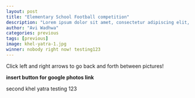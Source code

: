 ```yaml
---
layout: post
title: "Elementary School Football competition"
description: "Lorem ipsum dolor sit amet, consectetur adipiscing elit, sed do eiusmod tempor incididunt ut labore et dolore magna aliqua. Ut enim ad minim veniam, quis nostrud exercitation."
author: "Avi Wadhwa"
categories: previous
tags: [previous]
image: khel-yatra-1.jpg
winner: nobody right now! testing123
---
```


<script src="https://cdn.jsdelivr.net/npm/publicalbum@latest/embed-ui.min.js" async></script>
<div class="pa-gallery-player-widget" style="width:640px; height:480px; display:none;"
  data-link="https://goo.gl/photos/75wBpHismzfdZYfq8"
  data-title="Khel Yatra August 27, 2017"
  data-description="114 new photos added to shared album"
  data-delay="4">
  <object data="https://lh3.googleusercontent.com/v2k-hdEiqK9aItDHgNe6TxKfUqsryvcGYksQzgwkxzwNChwfG6on2galP3ByJLw0G_oYVa73YAHVf1ZwGKhwGL0mHgvI8ZraJ3EtrFKsYVg1mZof2N6j4QsOaPRB0anJoA3sZXAwTeY=w1920-h1080"></object>
  <object data="https://lh3.googleusercontent.com/WhhLocV88tSQtZr8tMCYa3Wwb4lMkKW07kadvgtheSobEw151Kkckls3idx3X16fMB_WuRbDQDVk1HqedT-ib3SgiRA8fRcZ8nuPg4a6wFtM6O_UI-m-Pyj-pnLqu9TOz8LVuibvJvM=w1920-h1080"></object>
  <object data="https://lh3.googleusercontent.com/ezJDUFXdIRe-TR9DTROODV5RTdNoy76M3cgE9kobl9_H9icgvkM46kgSGwFLL-HTQ8ncwF_lO_a4Q923yg0vyLbpybn0RmL8zG0jzS2CBfc0Y2DWnsrftNeA3DzLJuU9dr_rLftUgds=w1920-h1080"></object>
  <object data="https://lh3.googleusercontent.com/mZhiDaarfdsUX9FtOzJuqBul0v1UeCXPnhNrU6wivcMZ3w3bPKE8qmZINQXgyHDSgR7ZDiFZVd2U1rHA3xxUTLjxxc1-2gQ6nHg38PLrgeMgGzZy0BTHlno5BRr1q6zAKkzuY60frbY=w1920-h1080"></object>
  <object data="https://lh3.googleusercontent.com/Q-ZP_lzmnHPOuUDepgk5OlH6IE5Ff8JnT9jw12bY3ujfj9tYTLhRkzRwdD5bLj36-EgsZJK6ivqBwfR6Xe32eDIXZ9gqJGEGE_PWiAKomnteGDwwTb9TWzeYDNTaxjV6s7iGq3QAaUg=w1920-h1080"></object>
  <object data="https://lh3.googleusercontent.com/0F9vPM_SrABFBPoNPNzrHwalBBaZ0IO3qRuyaaadg2Z0Kr2vSPGY9BarenfWFiJflYSub1nJH3YLq3lTP6Q8KpNWcrELWVrnHmXqSG8lAjPWr_SzPSSyISP4ngQFowAnMljTLJxOlMw=w1920-h1080"></object>
  <object data="https://lh3.googleusercontent.com/FSxrAw8eEubwm2Dkq5HIHWRoguHbwr2YZNzLkYta4SX4inbZug5miIF4W-ZMG6L2yZDrCCoYTQNC4o3FplnsRh-j3uSnq3bShE-nOMRb8nNjQssdfHGk-Pz6rch3x2MBlECOUNMnR_Y=w1920-h1080"></object>
  <object data="https://lh3.googleusercontent.com/rQCYvU-qEMSTRn5kf2Ap-8vAVtI1QUiDIyoTmosY0vCmkQzG5qkv55It1fnSzPc7xr7YJ0bvhJyv4JERHTM3ec7UmWsTG0vH4ixxmvRJ8hF6oFgTrY4XDYCeXP9F5vsea7H_sm01uF0=w1920-h1080"></object>
  <object data="https://lh3.googleusercontent.com/UT4YkAracf98ScpIZ9obWfnnSwQiCHiRD37MarH6ZIuT4IdFwjbmVKfVVG1ydJWkAR0GNc3WjTqIUxP9bdCdsz3sm6vW0274zkcbXZEetrDCym51E4RUBoSxor5lIZWDG_kbSMwJrPA=w1920-h1080"></object>
  <object data="https://lh3.googleusercontent.com/9EGmZ6zEdAmvPdYkNcX0ZML1SDL6JxvtSwvg9rSONV6rgtPhGfO-zlRrC1Q40zJzvNsZOBCQ_IoU--t5JfJvd-W0euEKstB5idO5vTwH_y4JU-YH1W57ZqvEYsElmfiMyLd5hDlZoLY=w1920-h1080"></object>
  <object data="https://lh3.googleusercontent.com/Zbi_JfoYG95QJyIIvGorhprWQMTkR_FuIhglT65QowgZAHA25AB28zLsB3jSQ0QolgRBTCL5yxdFcoXugsqPcDIqsswM6AdH5KCLbz86c_ckuBsuRezRNGTaZTArTI0NxVkCpzIrR3o=w1920-h1080"></object>
  <object data="https://lh3.googleusercontent.com/-bEMr2I2Wlttj2tXrtP2ITVDK2bE6SFFoAqR8pmRQ8iBySUUeK-II_K_ayCYZJYtS-TAhscwNX-cEEWDZuRp4MjwfcN65hMpppMnR8gW5IECxa48pI2P49eENzFccJLpt9FNVifoe-8=w1920-h1080"></object>
  <object data="https://lh3.googleusercontent.com/lJJdlJls7m3YLw8QP0Cm7owjxv4AC88HIdlgRbGNsYcAkh9RA5Bj3JpCzRdNdf4H-reXJkJdJBpmnTZ4fW1jPysLl4qf7cpfNg66HYEHIvFN-4Ss5mk9RwBQIz4vghe6UT08FWoBzZE=w1920-h1080"></object>
  <object data="https://lh3.googleusercontent.com/rjzngBuXwFd1ADP3sjHuZ4NfZt9Kp-LvjUW0GK9ix1LUFCCbqPVfTNTTot8342a8zWuRuy0FjHRRXgqxOKgP4VARLiwu0wJA7S7KY1vHr9Je_toi1-B-0hTa9PJVFbDOA5FupLxRfYE=w1920-h1080"></object>
  <object data="https://lh3.googleusercontent.com/dCnRM1P22LiKbswt5yEaJrMDbOnibjL01H7yjN0aeOhcEKbuNGlDXr11jSbXHuN1QMvJjGNvpDq5kk56xpmZGuJ9DKikyBNbfmf3Ep2LBF44s-JSh_SYBRfrOwep7G2rT7MrKXVNlFs=w1920-h1080"></object>
  <object data="https://lh3.googleusercontent.com/7TgJwsNB0JLjYSYkZ9EjLwb6Acu75tPj-kitPlkDhKs_de7NzXFPWDgNQnpUncY-rqw5vDFUAx2nt6tmz6I0zFICXEy9JySw-vsiOoGGKlAuM8puRqZwrf-UoH7KF1LjOU6ebuosyWs=w1920-h1080"></object>
  <object data="https://lh3.googleusercontent.com/Ulp15sAE_Raeane102VXBmW_drzo468ENnk_99fOlaBM_QGf3EIYPvZdixu9wI6ci19UCXDU3yXZAI7_oQfEu_y7IEfAydvEk2Qb3fu26bYh1thoyjmw5rqGvjDvmtRO2QwN4nBpse4=w1920-h1080"></object>
  <object data="https://lh3.googleusercontent.com/CWDKRyNnKAtTumnA8VVAcKD4dEZNCMY9AN6CCOrhDoch_XEbSNpKzhg1yqtUHDcvlYFYpPgx5rxGDL601boPNxqDM38LtpWQEr5-cEib1xlsbztNpgsBSNn840k1hfPdWF6lbMPhuMQ=w1920-h1080"></object>
  <object data="https://lh3.googleusercontent.com/QSDUlv_nyIk5V2tjFUdaK65GQtFbjkLy6yW4eKmb3dLrPuvOsBDjfDtRzF2ADgpw9yjjHKwdl4mX353SHBDrCYGRYZ6SRM8zFqa32G4o28q0hqVrDKmHhHEIm8vhQXfoWZ0vdD4O72o=w1920-h1080"></object>
  <object data="https://lh3.googleusercontent.com/zZoadPNJDFq0wxLSLJNdGyscsKepvrJKvzZlJFtETfcSNsA2xsnRdi6eJcL604T4pdSXrczAEfhfIldtWOwelXiIwB9N7OzusrrU9sNhl5z9KQzFeT58AxwQh_yIuUQLjV-hLgARLcc=w1920-h1080"></object>
  <object data="https://lh3.googleusercontent.com/QvpLUTW7D5HSxShR5y8x-VeIzvy1_Ll7OWIZujGuWbg-kTsXDPTzh85ESQZZzZwq-4WY89ae3hgVyps0zxnzQKMjiyV261iFHmnVu0zfTvBlfNen7c4qaqd3EesZRdNE0s1o90vPfME=w1920-h1080"></object>
  <object data="https://lh3.googleusercontent.com/Ds0C-f6-t9OSJQI3N1u0ndFrvc12fx9og5SVX4x8mNdccBl3QLdpOk-oTvJYp9tbk_Bgb563Hra_cfcQphBlYaPhXuGOSZeiRT2VBkcsghJ3Y_MjdCHfHOIU4c5nnrOmlHLL8jY4Ldo=w1920-h1080"></object>
  <object data="https://lh3.googleusercontent.com/DVHT8DAkEBvMwxNqXexKgiIu9Wh7agA9QWR_iSnIXMxXLgKjQjiQYuLmuPbQvUrDadU5ujCZ4IcRuk56AGQZ5OMc_wME99Adc7kGOxlPyVaAK06q6-RFcDe85UnxbPyb8e_ta8CoOrQ=w1920-h1080"></object>
  <object data="https://lh3.googleusercontent.com/c6WxxBluwk_IeOr1x6Io_s-Z6O_lzgVy5PinBgBYCPul92pvfeUqRzk41jO_dUz6vu0yFbebHY-S4i3J1Ix5F4PhUZO7GuSj3flhYbTudV2DBXtIOqTuwWOS9ZFD7aNkxNHJVTwi9rA=w1920-h1080"></object>
  <object data="https://lh3.googleusercontent.com/ATT76v7149myz7V54UNJ2yLZvtHd7hj4uKMCfYHub9cJ-zFoSFKTN1Dl-TyQlr010jxNoj55Ws76IuXvfBhd9GGSwH7rjmhWQ9ByJ3RXbyPc0_ipZnVPxZrd-N6vsfupgW8Ftt-EkMQ=w1920-h1080"></object>
  <object data="https://lh3.googleusercontent.com/GJ9ppSm4IWkNIzOsRruq59aaN2Twf8Scz5FO3i0NtsFGeZXzlsl1RtwkOdoJEWwHH7Bxu2oJByKaTtywfbR9gvwvRuxLRkrIyDKPyZevRiBNssON2x4E0B-7TQ3I2l8S0FM7xasy_XQ=w1920-h1080"></object>
  <object data="https://lh3.googleusercontent.com/uypgfSflAoPWCxgCL1IRRTAxE0F6hBcqMGnsxR9F8nIhVvhjEXNtQWSQW-V5fkGmKWkmAxfhPLLEi_-tH3OK5dlN1xkogzqTg3oGzCqI2gbwA1SjGTCZ8m2dEgZG-7tymYKXxHs2DEY=w1920-h1080"></object>
  <object data="https://lh3.googleusercontent.com/sU9uzvEQrEH-M7HQp6vIInPVj2dnB2bViUB51kUJRrEP_h4opA4mO3mLHW9ct8nZdlm4q98ydsh4fH0WDNGsPfchObjV6xrNKUOjSnEndOxARH19p-_egir3CfeyWQA0iHz_q9XcGcs=w1920-h1080"></object>
  <object data="https://lh3.googleusercontent.com/47tpRwf8s838og4F8yLntfoLPoYUNqgusZC8si2fik00y3yKiAOVHHSmHB8G0csZMuObmHMNb9BgJCgNQyqlBgRF0aaRI2kPmzdZzbldKV6WXbhswYRPTwtW25ycilGWWres0Emwsak=w1920-h1080"></object>
  <object data="https://lh3.googleusercontent.com/nys7N8_Vm1fFIfsD8Nc2yJYB03jP9JCDUo9jus36CIQgC6wLFA_as5BxmJxzlnbHa2vyO47xALDLp5NFVbkoxBOZW3lAgqPEuDVGijFc8sxq4cc3GNCGFzx2830npZ_WvHYKUrUG1V0=w1920-h1080"></object>
  <object data="https://lh3.googleusercontent.com/eBuRqNJK4fXD7JwtFbc6DlRdeMSjXVaHv2ZiKONqN7f6Np2biYMnmWIlx9C1H2H5vXbkIeOepVn5iClxqmpKfvsxZ10FdWFg5rimZNUj_H1apHy9Zvgpnsp5NfNTloOQSROFyvX50YU=w1920-h1080"></object>
  <object data="https://lh3.googleusercontent.com/_zf3DQV704i0G1CXD5kKTLtt3AFh8e4flgf6qBzCOu5467zlySsDSI9MQmbSupGRiLCQK9C-mBHQ1KHPxhjqvgr8YpJTl-W53q75BqYCjA51C5gZdeCbr7SOeRf8DX4qN_yY4aez0DA=w1920-h1080"></object>
  <object data="https://lh3.googleusercontent.com/J3u6TRmKspz35VvG5a0zr7wwVAXzCxSHpGleLlg6tJ-YvB5pFQI9bHIAylZYryTBqtkQcJdzZK1WmlWVYpWc_S_B35ZV0VKsaKfsla3Me6yUtqNA5kmqGOzZ4CANCkfnDwoOz67YxOE=w1920-h1080"></object>
  <object data="https://lh3.googleusercontent.com/jxS0bF1D_Tt6dFr5eI0PBJpvpkUIdDG64TpeaK32qjdxExMAB0z5yQbt8yIQdOOD5aZW6YxvCPqLdtjqLp4RwgPpqF3HjsWoEKSfGrTYGXa-UxrAlPegdmft2IFqMxEbIhdLopWOARM=w1920-h1080"></object>
  <object data="https://lh3.googleusercontent.com/MBTr4_7y5O53XzvCjFU3ME51e0Dt2XVZkKYR20CwX-_n14D6I4HWDtCMdckAacEoI_qzSDzN3dx9W6mkVMMeKtFaV-fxCGBpWPJi4LYPG2FTFBoK-__p8OEdKxlnIB9VSkab-7gmyhM=w1920-h1080"></object>
  <object data="https://lh3.googleusercontent.com/bpTcQ_rBEknGhT3XZm2CydO71nGDIghqFEHzeKop8QYHeat7gmaYUc5gG94iG-HckzflUHu2P92ifnAFg3XKhAYHuTjWYBnnMQDRgAm7BvqigNioQjwrgUG7f8pYLM2bfR6VWtjDAEY=w1920-h1080"></object>
  <object data="https://lh3.googleusercontent.com/cWKALYHud4sXtR9OdNe7MMvxZoe1XDvz1qwiM8hxTugyyGxkE_WedbjLk43yPN4al7s2-Jboy0otJj1mqnKWMC9y4E-KszQtbX0ZFEMxl_gDIJzlHGgoRHYq1iK_Lwm3Vk6QOhDxASA=w1920-h1080"></object>
  <object data="https://lh3.googleusercontent.com/1q8U5J8AFmPLU1p13ei8pFUNPAbA_6-FkIen_Zbsd1O2CUPyvq1ENuOdFBhePPkegLDBPZ0X5IXQk6ZKXB7E64UhTHVtvK0V-pVlIgIF8UGN4DyFmXwUR6Rb73_S1yQPKAJu2syz68Q=w1920-h1080"></object>
  <object data="https://lh3.googleusercontent.com/B070KThyRVbbYB4Yvc5szmivEzKmmaD97dDkKrw0vFFyy_Xou90FxiBkq5m5f9f37PtVXPT8QHea8UhMfWBIGh707NiBAaZFjUx8UR7hIZzBfwMLBribsEUm7qCNC_wM65JhFxMpvwk=w1920-h1080"></object>
  <object data="https://lh3.googleusercontent.com/yxpCcEjMgoTQfpft6R9vratU5xjUzIWF4CCQMkG0jZ5A2xz3kNGNsRta0j-Zm6buuJ5BrjAwdhUGwAuM6UT8lX_-_h5eOTIsa_2Q5-1yXVsfg1SphFRa7Qgr03DwSqj02T6VWvkbjtU=w1920-h1080"></object>
  <object data="https://lh3.googleusercontent.com/UY2nGwmG65XQrhvFQeo8VnqiCpJmuxOrNgUDibTr4K0NK2tOlSN1xP5Tv9YhMTxjFtyrnwSvIPY7gp3srsm8L_rnEX75ymRx5A1iNnj4T8lyv8qXbSg-qv6JzvOlCcrYwEj0BUUlTus=w1920-h1080"></object>
  <object data="https://lh3.googleusercontent.com/yBIwABbmIcrUIi-H1AbNgKRFuGev2wUyTrVTZHjrC4EwFIOudw1MYpDC8Hl5bsDIvfW1h93BxZ9us6q9Xt8aR2NqYFyFXWjTScjtCBZlohM3Vlq4lUG8JeZ3PXyFrA33rb07ZyJuJ3k=w1920-h1080"></object>
  <object data="https://lh3.googleusercontent.com/x8aYap8Dtfhstu0krfnzwvNfRfi5OQZoJReLHPbWE5VPE5S33RHhVkBCW-KSlLH4rvkd5QWwD_GXgUxLyGLuhvYIr6jaS9i9LzkKnTBNKvoEFhKgn9968Qj9bYBVVO9_BGqST8aPDl4=w1920-h1080"></object>
  <object data="https://lh3.googleusercontent.com/8HpoamoHsk1znB0INQuR0pQwbjdsHDyCsn7RxFrmyE17OVln2DMBq8X_0N-1WoPyMMvByUY6zoLLNOc-tg1DTDyYZno8kxpY7AuI7r23uKtLiDnHNAQIWdE4AFsEYhzu67rIFWmUNy4=w1920-h1080"></object>
  <object data="https://lh3.googleusercontent.com/DstwgCyPY07TIffxjFUIm8y0yv3rQQ1BsdFrf_j73bJVnBK_E3LPBGi4ZSpbJszRZgV-zIw4NN6AcGP5Ul6VutOy_zV47ffWAw66QV5gGst29Ge9DjUSBAZ8SnknI6YxI6SSscT7Tw8=w1920-h1080"></object>
  <object data="https://lh3.googleusercontent.com/i4-6LyRFZKNzxa2SBw6-yorcB4m0Ehy6X8ttWL03ePf65kRy-htUfSkrx0Y_gV-eaIKho6ZDpviSHwHv3mi4IJtqmXWjwiHYJUUFhd0lUr26Wo4o59HkAhViF_LaWDhvkurbX7dmlDA=w1920-h1080"></object>
  <object data="https://lh3.googleusercontent.com/jRQzj7SMLhudC3LdfFtZzOYzjMPw_iBrXyQGDfgFYFIr1kuFbg0YHPrHoDiVhVV3ZL-HdFugaai62YFk89apDt7wHaDR4bcZlaM2WiBsLO1sUeS27c4umRsg1aKyB6NtJcjaOjWwmQM=w1920-h1080"></object>
  <object data="https://lh3.googleusercontent.com/KprthLwTTRmgJY_qo5rh5cBp1L2oMjHyAmWosekiIaOSHmnL54mTI-n-lvxp50ljyG26sYhnTkWXa_CwKUtiRRHAqATpWdLeY3uUrCEtz7OPfCFKsnbQoCXzUN-Go5z7vmftAL1n-UI=w1920-h1080"></object>
  <object data="https://lh3.googleusercontent.com/1K9_W_KmjIDXr9BufH10HlPgkOAjkT4rta9A0P2RfO5q4kOelWaqtdCHKUDL3aqfukqaWl4ZIchiInmMsUbrIPHzHYYQLsB3VsB-d4DQhO1MluCdTKyqUYnaUpKE-3j6994yn01yvWQ=w1920-h1080"></object>
  <object data="https://lh3.googleusercontent.com/DaGplEkqkAFG8iq56l0486-aKhoBoWksh18RO7foofed8GS9TiyblqNcnRx7Ou5KR55446nF_SWHp6OPYBB9LHbrD_usMMoQIV5CsBBNZTsMhAZR0XJq5TAELUYpNgr3V05k0mFJDKE=w1920-h1080"></object>
  <object data="https://lh3.googleusercontent.com/AnSo2mYv6ATJLMEVYhXz5hwu3rzyDKNJikbqc6qyiQCLoThalv5UCzck_U3x6JDykIydA3psh_snKlX4PPztClYjq1Oi08COKGOyYzr1XFyEJAoXi_2kKv0s-fy4a7k1ff9HOrEua8U=w1920-h1080"></object>
  <object data="https://lh3.googleusercontent.com/Df3F4PuplKBt_RNP1KAqn7RKwh0RvybJhgKYQwWsMnSNgUqylBJ3Q12r0Q3R1VeOXFqqZzWlJRRdiU9BSDCKPKY78T1vZfdrkaNEcEgLy-3hLPnWzr_UdFWvziaszIB93ZwzY6B4cpU=w1920-h1080"></object>
  <object data="https://lh3.googleusercontent.com/FsI00I5tET-V2GwNi8HVc2FR-GVbsSPG2sfM_kelifi0d6B87F8u-qe5VHhVOlZcoZO-3HWH33cZLamH0U9_PJx_izNsWY_NS2Bcou0Crmu_mM_1AOTyzrxfzEJPIrhXrvrZV6yPmz0=w1920-h1080"></object>
  <object data="https://lh3.googleusercontent.com/f4uVFD6LCzHFNpyKpVl0sc3I-ZbVtngRLfv77SyJmRzpSwXEEcF8lDcLieF0zNL6Fppi_ECSB-OzOzGDJSqtKhqw-ZBUzS2MaMqs8DjdEHKq6r0OA4JKYpzOtGK9S3cmxPheIkuCw6w=w1920-h1080"></object>
  <object data="https://lh3.googleusercontent.com/MtWlaFicqnoDgU13Us1dS-eww6NKBHCSukPr7O3iInzzvksecvwwkPFa9p51C5C_aXbTFvM96iSthE68DcvG9IVdX2ttMMRHUOv0-ftQaqS3S2uCK6aWNZAORXShj3EF60XHsP2aKd4=w1920-h1080"></object>
  <object data="https://lh3.googleusercontent.com/VqI5XN685MyysXyH_tCMJB8WBHcbyT9kM8V_ZL-7gvZB4aUg5VT1aSxSfiwaYtrW9TeEzjJdx8qv83T1PawC5rFzN-1skGp_CvNKc5SUqSpJsQnCU0E_UyUnbLdnNuizD1y9TuTPkn8=w1920-h1080"></object>
  <object data="https://lh3.googleusercontent.com/-P-JrJkLVba3CcmumL6NpNJsCFlzRGq-vBj_TrgSNbodZwvPjSVEog3_99t6KqEyoGR5TMyclbmk3fMvQiYScRENITSjqTQw6t1RaNYvKkbA7GkVm3x2MFw6vWoMEP0Bza73BeryOTI=w1920-h1080"></object>
  <object data="https://lh3.googleusercontent.com/f6rJ68MW6lzCewsGAuiPdN8_PRrL0CGPg_wHaAQTt--uNbQ2Boxq2r9AKKgC90QcZUVa9fCogvgyzAPAVrvEV9b40knH4Oho5fjt5VmoZbk582iJSq4tDiLqJfompfI_RiNcfr20SH4=w1920-h1080"></object>
  <object data="https://lh3.googleusercontent.com/wC6GBoeJu4qEDJCCAm_j3fXGMd67-C_wXFbM-pleCpam9ET_cXAftu6qTiyWmdvgd4NSsiHEoHuUBDZkvma_T0H_dXKiuc8FlyvwUTJNWg1IZrhz9sZoJ2wTx3QrOSzWMvGZYxQmklE=w1920-h1080"></object>
  <object data="https://lh3.googleusercontent.com/e4yYczijWP0h-AA9ohoLhvojxBcNkRFnddvsA5lyZvmkpc6JWUZ5epmNg-Yr2apofDxdcbexbxiSWv-UlCE5tNMtLisSWV0CMkPLmXWUOWIwZ_9V67lKLhA_RjblhSU7vmlxbqx4iC0=w1920-h1080"></object>
  <object data="https://lh3.googleusercontent.com/QwvUg9Fm3eCLHrEryi2-7vv_fmgsahPqlxqGXi_AW4j9MOdcWtNUUeDxtMWgNNsdeU9nrRyFNM_XrYZ9saPxx5QPBkwnpthgZ_x5sfC24Z7gKdmGBzJVYUHfi_DfZRaSes29gOoz2MA=w1920-h1080"></object>
  <object data="https://lh3.googleusercontent.com/bI4jxfjF20mamuP9mJLwOwXR8_9JFoV1MFSMhMbs44AtBHu-I9KM8ao6tHa6SW0del68oNkoW-7AdwHRO4ctqnhaa0PxPhtEDe1KFGEv2CM--T9dEwNVX8r9zSmHXkDx7VHBmzFBY2g=w1920-h1080"></object>
  <object data="https://lh3.googleusercontent.com/46BYJcBaWSYfdE-REoKH5aerohv8sa8qnFZbLr9Bpbilx8Zv489PvMl-nwAmRW1o1CfYcsFZvgt0XDwf20UMEzZboz-kCnvHcxXh2cA3w2uq4kbEwnlVwpOXqvJBGEcexGXGlxebHnk=w1920-h1080"></object>
  <object data="https://lh3.googleusercontent.com/WqWMdjbp-CsGDsE7yvd5-0L_aZdm0-dJgwdAn8AZ6UZMMh1kNseUD3IhMDjWsmZUOgNY-3hQk7vRuiYD8ndq9KP9ti9CWwDM3g_HW6vL5O49IXs7TqqyQp1pnwFLIg-_ppYRI5UGVPA=w1920-h1080"></object>
  <object data="https://lh3.googleusercontent.com/ZWHNRY_Q80Zpih627Yw9XRW4RmYr7Rip418DfDOjfiiHShttK7TZmjPauKyNiiwokdbda59Uupo7yPXqUzQPq6vm3KpyIRpvQJttM_seuNAPOL057nRJx9dclvQaJ4E9XbT2zZK2yfg=w1920-h1080"></object>
  <object data="https://lh3.googleusercontent.com/c37v15vUVzEWPblFJfj7KJiI-MfwLSq_8qGUVlEvfNye3uC3IU_MmiXcNk7P_SYsqANxCwSyPrEzp7Fj4uTOpPRrIB3z3PquHLG1hcS70RjdHKfN_pP93UX5EgyCE1xolLunLF0BvJU=w1920-h1080"></object>
  <object data="https://lh3.googleusercontent.com/6SyDwGWxqYfIcW_gY64Mwuz_YrZ0h1rfKIsJ8Ma5N3BPJ40tLVl9nrU4Ut27eKB9JM8tDf9xCh6X6BvRQcCDiFnbgipChTMUg4BvtHIjeBN6cYzqJmPg4Kmyaxa-QK00IRLdF0mMYrQ=w1920-h1080"></object>
  <object data="https://lh3.googleusercontent.com/pL25-G8ZI74MLDY7O89wsMUPFuEWxn22cOHMMigMirq6lSsHSGhTGMfnvjNltNCCoPbjjQDVsOQ40CB9fv7_pOFctY9uOVkZP_dHAPgI0EXWMOkA2Rfb0xp0ZUp3-bF85BA2VSuWaGA=w1920-h1080"></object>
  <object data="https://lh3.googleusercontent.com/G899LjZ8LDvwPQ7T9TxgnMwjn3vSQ0BgcAmuXe24kYZtElW_CndHCKvbBuCY-aKG_ACNv2IIf0GP72z_51Af09dka0kdibD4DqbOeVherMUwAjGFj1nMGYz2rYF6BnzmF-QmfN8PXMk=w1920-h1080"></object>
  <object data="https://lh3.googleusercontent.com/4toYlzRObmIF36zocGSxbXARqZifspboAUk39BZsWyy3QHPzF2iVgOXhCJeZirEdjIcrw4xWmXoBp_6e0a9G3wrP_cDVZGBNOKQGJMZ_9uBm52wMQijUJ_9RLFqM6sejaYHwMhL9EK8=w1920-h1080"></object>
  <object data="https://lh3.googleusercontent.com/MUvQpMwGiibzocTJQPEEmJP4cO57v-GeOq_JHXshxQwhEtV302B00FOuRGNfQkTfvpaRwf6gKKd1p-ELyZdcgE8ueQ_ZkftnyFyx80CrBKyV4LKqY_6b4a5_K76uUB8GucHmRW7Dkt4=w1920-h1080"></object>
  <object data="https://lh3.googleusercontent.com/6CRkYSDeppBbciZKys0Gq2FIh-tW8drjyG7GlLEg-zo-HmupYHtQeFL898mfoq4892g93MhDaTsvpMDe4AfbnQSplzdPGM14QclabhXhW3uh_lg-xhZmpCTRFdJdk7pSG5QiJaPS_jQ=w1920-h1080"></object>
  <object data="https://lh3.googleusercontent.com/bIXWyfLGWSR1F8yykwaNAnzaJgyceyitsTk2hrk9PC4ySCV86SUTd3hHtG7uJnd1IgCNesfVbI9ajuFOKoytsZhXhiUDCTYCdSfOOaT0N3JqIzt9xPZZ8r3btLhMJ74jJ30hgXuG5uo=w1920-h1080"></object>
  <object data="https://lh3.googleusercontent.com/STAOaKsf35rdbGayx6Xx9F0cYNsiBWq0Tjmm9YxKZQqi_aReVnqU14ZSW8PZAmxh1k0XvwU46CNmJnp8i0a5n5ZB0bTRDvIb9BsL3KIeS5lwYfpAhZwawhcywELOpFJZyQ2gKGbR9Qk=w1920-h1080"></object>
  <object data="https://lh3.googleusercontent.com/3fpsdlxKkn7r1Q3vpPJwHRFtT3dCfToMl_8LFN_FiP858RSxHWYGEGLNDcU4fPMiOoGV98otCodW3cE5W3Rq1R4OW1gO_jOG8D2gb5CLUXR5gZDtiDlMRvjz_HlqBVpbklenoeaJ1Hg=w1920-h1080"></object>
  <object data="https://lh3.googleusercontent.com/-ukBi63NszSkLiLCF3uvaVShdzWbwstitxphsShAU1l7jJCeTCFwU-JKAa3x4nbjLITjGk3UCRw_vkHyLUPrWmCHJ4CA3qMXLYckHyIU65l0kBoukci-Ab12u3t67ycL31MvjkGhkuk=w1920-h1080"></object>
  <object data="https://lh3.googleusercontent.com/t8niIwiBP85hlcl6gGWH8xCSeMwLAgEfC7aBOjItlKcKc774b8iQvlePIRvjRdi-H-uv3zpUMH-lLcC6d9Vn7yEwdqvxJkTyhlgNYeWX93Lh5uoRc7CsUYgNYzBJQGGmbTkZRSm5QK4=w1920-h1080"></object>
  <object data="https://lh3.googleusercontent.com/7JJNDZHAz4-1zG-7-Sm_Okj15Lb0fJMabczLj9a3Oxku8wMZ_WSp41gCtg_HKVT7E3QE6KhQpagc5CXh4qhHKEXstf9nyZl7A5pDd316zjhVlEFknFRp3EYGG7woX3hybUrhXJzRlys=w1920-h1080"></object>
  <object data="https://lh3.googleusercontent.com/Grf0rkcgePwIAnB8DzxLc0yoVSC7L_UJRfpXN9LbBl14q_M-1r7cBHkLv2MIt1d_WABZygsTXz9_SCvziaQFrLITdMz-ATR6kbKCtkwJKXJoJeoMES81QBKLeZ7c8HylAq7yZy-MdLs=w1920-h1080"></object>
  <object data="https://lh3.googleusercontent.com/wIJ7S-qWnZHs66upIVV4G8FBjnOB6nmg3vOB3SBiR2-6OAcxGVAqXQVOs1ls4DmzKaplrNl_Umc3_WlxjUE4wrkTRSjuPzUbEoSLQgKTqxjThEIKL90S0UsVXj5VAT7AY21Fu6zLgiw=w1920-h1080"></object>
  <object data="https://lh3.googleusercontent.com/z6NesVj4jsxRw62v7rSD7LjiHwXv9L1PkyhmYGXXRPdVOzOOTa7vD3TxCRUEeBZr-Db2cvuO8rH2mDXMXQWNdU-KRgRahf7D5AoEw8gbxT8DDUG3kwCPN88A3vuQQjInVLsH0iySi-Y=w1920-h1080"></object>
  <object data="https://lh3.googleusercontent.com/pd3D9akMaqlazYyPBuSmX5NtcWpJpWFJf9j2eaIoiv_fehtAFb3B3qN32KsWeUoBQCoUqAE7jDvj4d1l84yS5Pxm0p2O5PysaJgfsje6Tb0l0wx5W7D2g5KrJUIBmDT44ngPcNWZz58=w1920-h1080"></object>
  <object data="https://lh3.googleusercontent.com/2lP9aYmF3wsDLyhT_3WtkX_P58b_X0bGvcQv4s0tSdvnPocUmlA5RCcbf1XpyRf3ysuat5dQfzTlW1XuMKuD-b7jTBV9dbZriaAHmuZEzps47lyOFHuE9AQAj3FkGcujI7yiPKlLIHE=w1920-h1080"></object>
  <object data="https://lh3.googleusercontent.com/hNG_wHAsnEHwXVi5PokX26m27M5OHNpEgmvXlU13FYRPoDTOlGS_K__yyNgj_mhODrVUGKYhqsYpgvfh3r6xHSMEhNnn-fUIcfyzLtDreVr7zeliFxfGcsiM3_U5Dt7RQaSuhTdxN-Q=w1920-h1080"></object>
  <object data="https://lh3.googleusercontent.com/LgMNzs3nvIiUoGkTIbFqkIDVaTfO6HjROdY7_xsnPgv464XToDQjdxMuDnWdiJXVpgMK7ysdSYP7gv9MgJpeXq9C2eU8IRtY-zGXspLhorwkdUhRyuDeumeFdANLuBlFcPfWlYo_k0Q=w1920-h1080"></object>
  <object data="https://lh3.googleusercontent.com/WyflaQ94rM6pY16Wb-knsBNpS0y7OlzrycHeo4wshpqXZSTvRW97SyqgGLurPYEwV3ZGgyGG_m6mgwWS_OkFMenj0EngocKP_gjXcvn4f5GJ31iVOFpZvF1yT8gnYfp2rFbG-oce9zc=w1920-h1080"></object>
  <object data="https://lh3.googleusercontent.com/sjTkbvuA8wTavJax7zAXVCtDqAHAv58UrDfpvdbQ7yH-GljIOi82EGo7TiZeG6KWUOa6wRognJ8283NEZ-fg5ItUtpa4p9ir44bVQBHJ1nv1UJvn-X84fOUs1ko_kpqZiyDIsXLABTI=w1920-h1080"></object>
  <object data="https://lh3.googleusercontent.com/AnTGyqAHHzOBh8NRGM1-ymKe2-wVisRI2RP6oGiM6K473wo6OeczugwoZyhSq92GtPSnrUp2LSKWE2ISQH9ijqA1d-GQuPBjNoA4WQaxVIMWv1nj4d17wpxjXC6hXpKCQ0vBISnkTgg=w1920-h1080"></object>
  <object data="https://lh3.googleusercontent.com/OlVvlCwuSfmklKb6g6YMa19pC8l22vCZVrh4D0Xr69S62BefBIdMQ9NHrqTv7nq3nCX6EYSS2L2E_M8ROQuMOMKx8CuuuYTuOdQbrjSGEbCTz6HANxBZuRlYdcaUQ-JY_R1mbNHniPE=w1920-h1080"></object>
  <object data="https://lh3.googleusercontent.com/S8yHkD6J3qf2sJXmHI7hUF34LdNy-nm5DaFphdsNlE5zNNe8oz2HhNdohTw3ywJ_8Xoyg1-QpCXUqlGufHFf4rAzbMHp1YsUIQBSr_BlF3yXKfIzJXQdbNdv_doCB80OxuaUz6-Hho0=w1920-h1080"></object>
  <object data="https://lh3.googleusercontent.com/5nQUVQEUJ2v_tfKD9TeIq2TEc-n4CXvHIaaIGXM8Nx1DskraaRe_BOkZElLtcwdvuCnV5G3BLyyr0OAVhd8EvplmMruT5uTIPiN8N6BuzCv7idLkMKtX1Y7HZ1QYWctBVNNrz5PgL2w=w1920-h1080"></object>
  <object data="https://lh3.googleusercontent.com/SDVIUT8kpCVhKwlUmKKUGwSwZmHt-NufY0LRFP75YXEYaXQb22BH8jVAPLiiMRrsfUQ8fEpKXyMHFbEq4767fpftiFKrJZ8BX-9z3xFIjXAAXfuxYHpRHvr89FIVawQYGoFqwmVRZLc=w1920-h1080"></object>
  <object data="https://lh3.googleusercontent.com/fn0CEWeGdqc_CD14fYQ3U2dQ5bTMLnWFg0NKk9LoCi1q6KloTVPGIkWwb85qQdKy_PznyVC0_NuvSCnX2Jdjpqy5uIF11a8ZlPI1KSS4pLBaP3-k_PBFk9GXmWiZ5s9N7tcyWjkcqe8=w1920-h1080"></object>
  <object data="https://lh3.googleusercontent.com/4nfUnETDMkXnGNYuZr-yEt4wh87AV9d4WDsc9Fc1RZWsyErPWSPhS4WnaOC0FEGzzzIMhYauzIiO6s3vgEHz2hIXS7S8wYUo1-lhUoXbnbdiM7ZfsWEW3aWZjgcxHtY_z4TC7BX93sg=w1920-h1080"></object>
  <object data="https://lh3.googleusercontent.com/eq_vFtU7cXA7yMYnoI2zusM-OhHNZUvG1gz0r8nUJECW-vocmzVswR3XQSf5U12VDeZ2BomBRtbolpZV2GuKROm5kxk7TOQi4cCjSD0-4heA19mWcK-roosPlxs6mRqrNukRAU93Vco=w1920-h1080"></object>
  <object data="https://lh3.googleusercontent.com/AHHeWvJtutOKY4T2Pcg_vOzVz76bc0ol7hCp0UII-d58Bxyb6W-ogT0qxhMuFmmbMKZrBaTXMYOxbcxZXGE6qyMhOk45OXUqUhRSeKHmzuOBh9MY6979EdFk9shubIubN0pLYMy-qEo=w1920-h1080"></object>
  <object data="https://lh3.googleusercontent.com/3AZISl2MxsMLnIHFmmBBIMe6CLZy-fiI6BFjcIGSQEHrScpuY2YvM8nAMFwtpcr0LSloMtuD00eKGF3aicwoVGG4wlKnuuo7NBgZKd74G9WlIMVHJ7cno98Yrxo4lL8vCFPVJ1R6_og=w1920-h1080"></object>
  <object data="https://lh3.googleusercontent.com/fdwj0eArcP_35d0c67aTMaWmX-_BWVjjLGrfUwsOX15YGvJQR7YDN_yof4ydUjVg5ZktipkOFTtHFUHn79RqZNo98pT0N7eqb8-luiz9eo--oyGjUdP64Zp9OdZhAZirdAlyvEyd4xE=w1920-h1080"></object>
  <object data="https://lh3.googleusercontent.com/dw6qQ5ASRcRsE0YGFgypcmYmuZ5uhoqfesOPPT09bzOhQ383hzZKAkB_sVgBdd641Y-MwK3K6t-L4J8OfOtQrnaktGRFmAHwV6aaB_J2mqbKuBGDorwrGgsj3LK5Mz_nZ6_A_owTH6g=w1920-h1080"></object>
  <object data="https://lh3.googleusercontent.com/tAlumyTEWUo3cFF6Xo61D3W3QZrBmwvb0FQjfOvEWqUADTqOAf6z_24eI6xXr4fG3s6qPtzqgKn2kouSGRH538Th-sdzh4ZDKPHraeQJMeu4094s59u2zF40A7KcFz9I6hPrZHYPDjs=w1920-h1080"></object>
  <object data="https://lh3.googleusercontent.com/PC8c0x4_DB0N7RrvxsdTTY2Aw45p5tvPMbDFNi9BgHU1HYFesiodEsdOBauJF3m-ogFqHBkogdoTcQcl0E3nLmFcu58FvTqVOnMx1yRqGpD8Jkj1Yl_Fq0MWkfv16AhALnE6m385lr4=w1920-h1080"></object>
</div>

Click left and right arrows to go back and forth between pictures!

<b>insert button for google photos link</b>

second khel yatra testing 123
